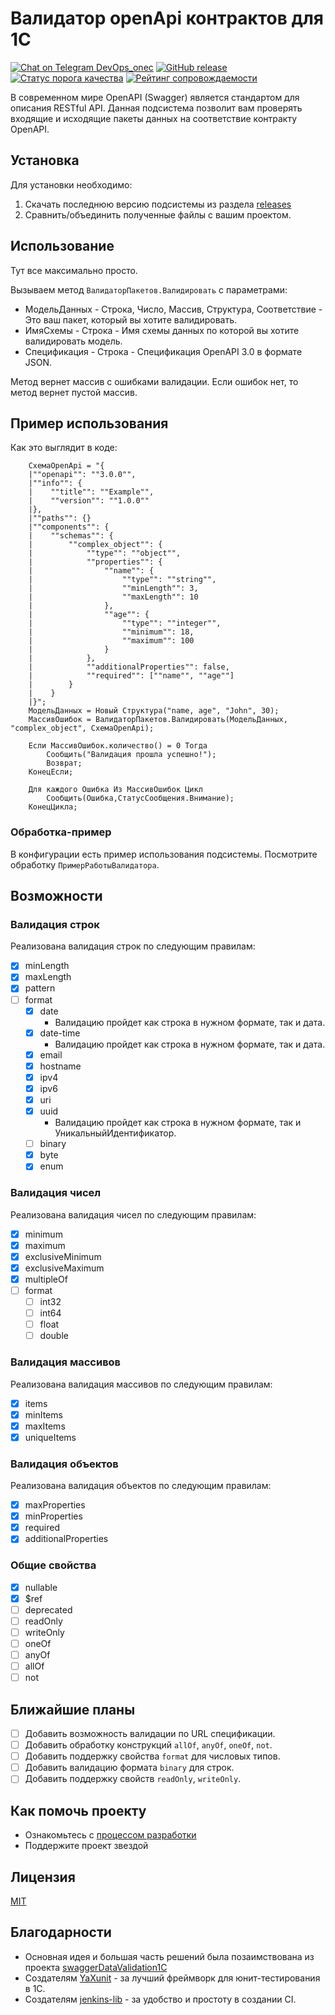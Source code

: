 # Валидатор openApi контрактов для 1С

[![Chat on Telegram DevOps_onec](https://img.shields.io/badge/chat-Telegram-brightgreen.svg)](https://t.me/DevOps_onec)
[![GitHub release](https://img.shields.io/github/release/Segate-ekb/1c_OpenApi_validation.svg)](https://github.com/Segate-ekb/1c_OpenApi_validation/releases)
[![Статус порога качества](https://sonar.1cdevelopers.ru/api/project_badges/measure?project=1c_openApi_validation&metric=alert_status&token=sqb_a6afeb91a4cb1185085025558c3c520f03600a43)](https://sonar.1cdevelopers.ru/dashboard?id=1c_openApi_validation)
[![Рейтинг сопровождаемости](https://sonar.1cdevelopers.ru/api/project_badges/measure?project=1c_openApi_validation&metric=sqale_rating&token=sqb_a6afeb91a4cb1185085025558c3c520f03600a43)](https://sonar.1cdevelopers.ru/dashboard?id=1c_openApi_validation)

В современном мире OpenAPI (Swagger) является стандартом для описания RESTful API.
Данная подсистема позволит вам проверять входящие и исходящие пакеты данных на соответствие контракту OpenAPI.

## Установка

Для установки необходимо:

1. Скачать последнюю версию подсистемы из раздела [releases](https://github.com/Segate-ekb/1c_OpenApi_validation/releases)
2. Сравнить/объединить полученные файлы с вашим проектом.

## Использование

Тут все максимально просто.

Вызываем метод `ВалидаторПакетов.Валидировать` с параметрами:

- МодельДанных - Строка, Число, Массив, Структура, Соответствие - Это ваш пакет, который вы хотите валидировать.
- ИмяСхемы - Строка - Имя схемы данных по которой вы хотите валидировать модель.
- Спецификация - Строка - Спецификация OpenAPI 3.0 в формате JSON.

Метод вернет массив с ошибками валидации. Если ошибок нет, то метод вернет пустой массив.

## Пример использования

Как это выглядит в коде:

```bsl
    СхемаOpenApi = "{
    |""openapi"": ""3.0.0"",
    |""info"": {
    |    ""title"": ""Example"",
    |    ""version"": ""1.0.0""
    |},
    |""paths"": {}
    |""components"": {
    |    ""schemas"": {
    |        ""complex_object"": {
    |            ""type"": ""object"",
    |            ""properties"": {
    |                ""name"": {
    |                    ""type"": ""string"",
    |                    ""minLength"": 3,
    |                    ""maxLength"": 10
    |                },
    |                ""age"": {
    |                    ""type"": ""integer"",
    |                    ""minimum"": 18,
    |                    ""maximum"": 100
    |                }
    |            },
    |            ""additionalProperties"": false,
    |            ""required"": [""name"", ""age""]
    |        }
    |    }
    |}";
    МодельДанных = Новый Структура("name, age", "John", 30);
    МассивОшибок = ВалидаторПакетов.Валидировать(МодельДанных, "complex_object", СхемаOpenApi);

	Если МассивОшибок.количество() = 0 Тогда
		Сообщить("Валидация прошла успешно!");
		Возврат;
	КонецЕсли;

	Для каждого Ошибка Из МассивОшибок Цикл
		Сообщить(Ошибка,СтатусСообщения.Внимание);
	КонецЦикла;
```

### Обработка-пример

В конфигурации есть пример использования подсистемы. Посмотрите обработку `ПримерРаботыВалидатора`.

## Возможности

### Валидация строк

Реализована валидация строк по следующим правилам:

- [x] minLength
- [x] maxLength
- [x] pattern
- [ ] format
  - [x] date
    - Валидацию пройдет как строка в нужном формате, так и дата.
  - [x] date-time
    - Валидацию пройдет как строка в нужном формате, так и дата.
  - [x] email
  - [x] hostname
  - [x] ipv4
  - [x] ipv6
  - [x] uri
  - [x] uuid
    - Валидацию пройдет как строка в нужном формате, так и УникальныйИдентификатор.
  - [ ] binary
  - [x] byte
  - [x] enum

### Валидация чисел

Реализована валидация чисел по следующим правилам:

- [x] minimum
- [x] maximum
- [x] exclusiveMinimum
- [x] exclusiveMaximum
- [x] multipleOf
- [ ] format
  - [ ] int32
  - [ ] int64
  - [ ] float
  - [ ] double

### Валидация массивов

Реализована валидация массивов по следующим правилам:

- [x] items
- [x] minItems
- [x] maxItems
- [x] uniqueItems

### Валидация объектов

Реализована валидация объектов по следующим правилам:

- [x] maxProperties
- [x] minProperties
- [x] required
- [x] additionalProperties

### Общие свойства

- [x] nullable
- [x] $ref
- [ ] deprecated
- [ ] readOnly
- [ ] writeOnly
- [ ] oneOf
- [ ] anyOf
- [ ] allOf
- [ ] not

## Ближайшие планы

- [ ] Добавить возможность валидации по URL спецификации.
- [ ] Добавить обработку конструкций `allOf`, `anyOf`, `oneOf`, `not`.
- [ ] Добавить поддержку свойства `format` для числовых типов.
- [ ] Добавить валидацию формата `binary` для строк.
- [ ] Добавить поддержку свойств `readOnly`, `writeOnly`.

## Как помочь проекту

- Ознакомьтесь с [процессом разработки](CONTRIBUTING.md)
- Поддержите проект звездой

## Лицензия

[MIT](LICENSE)

## Благодарности

- Основная идея и большая часть решений была позаимствована из проекта [swaggerDataValidation1C](https://github.com/KokorishviliK/swaggerDataValidation1C)
- Создателям [YaXunit](https://github.com/bia-technologies/yaxunit) - за лучший фреймворк для юнит-тестирования в 1С.
- Создателям [jenkins-lib](https://github.com/firstBitMarksistskaya/jenkins-lib) - за удобство и простоту в создании CI.
